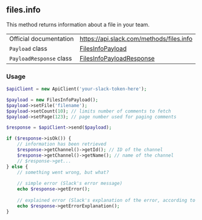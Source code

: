 ## files.info

This method returns information about a file in your team.

| | |
|-------------------------|-------------------------------------------------------------------------------------------------------------------------------|
| Official documentation  | https://api.slack.com/methods/files.info                                                                                      |
| `Payload` class         | [FilesInfoPayload](https://github.com/cleentfaar/slack/blob/master/src/CL/Slack/Payload/FilesInfoPayload.php)                 |
| `PayloadResponse` class | [FilesInfoPayloadResponse](https://github.com/cleentfaar/slack/blob/master/src/CL/Slack/Payload/FilesInfoPayloadResponse.php) |


### Usage

```php
$apiClient = new ApiClient('your-slack-token-here');

$payload = new FilesInfoPayload();
$payload->setFile('filename');
$payload->setCount(10); // limits number of comments to fetch
$payload->setPage(123); // page number used for paging comments

$response = $apiClient->send($payload);

if ($response->isOk()) {
    // information has been retrieved
    $response->getChannel()->getId(); // ID of the channel
    $response->getChannel()->getName(); // name of the channel
    // $response->get...
} else {
    // something went wrong, but what?
    
    // simple error (Slack's error message)
    echo $response->getError();
    
    // explained error (Slack's explanation of the error, according to the documentation)
    echo $response->getErrorExplanation();
}
```
